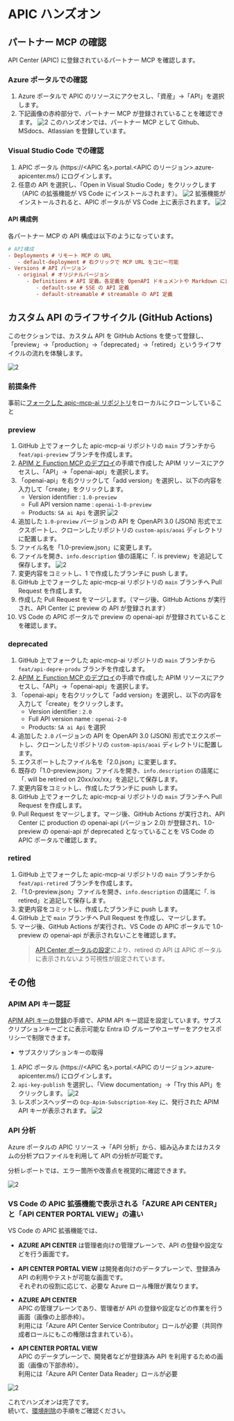 # APIC ハンズオン

## パートナー MCP の確認

API Center (APIC) に登録されているパートナー MCP を確認します。

### Azure ポータルでの確認

1. Azure ポータルで APIC のリソースにアクセスし、「資産」→「API」を選択します。
2. 下記画像の赤枠部分で、パートナー MCP が登録されていることを確認できます。
   ![2](assets/2.png)
   このハンズオンでは、パートナー MCP として Github、MSdocs、Atlassian を登録しています。

### Visual Studio Code での確認

1. APIC ポータル (https://<APIC 名>.portal.<APIC のリージョン>.azure-apicenter.ms/) にログインします。
2. 任意の API を選択し、「Open in Visual Studio Code」をクリックします（APIC の拡張機能が VS Code にインストールされます）。
   ![2](assets/3.png)
   拡張機能がインストールされると、APIC ポータルが VS Code 上に表示されます。
   ![2](assets/4.png)

#### API 構成例

各パートナー MCP の API 構成は以下のようになっています。

```ini
# API構成
- Deployments # リモート MCP の URL
   - default-deployment # 右クリックで MCP URL をコピー可能
- Versions # API バージョン
   - original # オリジナルバージョン
      - Definitions # API 定義。各定義を OpenAPI ドキュメントや Markdown に出力可能
         - default-sse # SSE の API 定義
         - default-streamable # streamable の API 定義
```

## カスタム API のライフサイクル (GitHub Actions)

このセクションでは、カスタム API を GitHub Actions を使って登録し、  
「preview」→「production」→「deprecated」→「retired」というライフサイクルの流れを体験します。

![2](assets/5.png)

### 前提条件

事前に[フォークした apic-mcp-ai リポジトリ](./README.md#前提条件)をローカルにクローンしていること

### preview

1. GitHub 上でフォークした apic-mcp-ai リポジトリの `main` ブランチから `feat/api-preview` ブランチを作成します。
2. [APIM と Function MCP のデプロイ](./README.md#apim-と-function-mcp-のデプロイ)の手順で作成した APIM リソースにアクセスし、「API」→「openai-api」を選択します。
3. 「openai-api」を右クリックして「add version」を選択し、以下の内容を入力して「create」をクリックします。
   - Version identifier : `1.0-preview`
   - Full API version name : `openai-1-0-preview`
   - Products: `SA ai Api` を選択
     ![2](assets/6.png)
4. 追加した `1.0-preview` バージョンの API を OpenAPI 3.0 (JSON) 形式でエクスポートし、クローンしたリポジトリの `custom-apis/aoai` ディレクトリに配置します。
5. ファイル名を「1.0-preview.json」に変更します。
6. ファイルを開き、`info.description` 値の語尾に「. is preview」を追記して保存します。
   ![2](assets/7.png)
7. 変更内容をコミットし、1 で作成したブランチに push します。
8. GitHub 上でフォークした apic-mcp-ai リポジトリの `main` ブランチへ Pull Request を作成します。
9. 作成した Pull Request をマージします。（マージ後、GitHub Actions が実行され、API Center に preview の API が登録されます）
10. VS Code の APIC ポータルで preview の openai-api が登録されていることを確認します。

### deprecated

1. GitHub 上でフォークした apic-mcp-ai リポジトリの `main` ブランチから `feat/api-depre-produ` ブランチを作成します。
2. [APIM と Function MCP のデプロイ](./README.md#apim-と-function-mcp-のデプロイ)の手順で作成した APIM リソースにアクセスし、「API」→「openai-api」を選択します。
3. 「openai-api」を右クリックして「add version」を選択し、以下の内容を入力して「create」をクリックします。
   - Version identifier : `2.0`
   - Full API version name : `openai-2-0`
   - Products: `SA ai Api` を選択
4. 追加した `2.0` バージョンの API を OpenAPI 3.0 (JSON) 形式でエクスポートし、クローンしたリポジトリの `custom-apis/aoai` ディレクトリに配置します。
5. エクスポートしたファイル名を「2.0.json」に変更します。
6. 既存の「1.0-preview.json」ファイルを開き、`info.description` の語尾に「. will be retired on 20xx/xx/xx」を追記して保存します。
7. 変更内容をコミットし、作成したブランチに push します。
8. GitHub 上でフォークした apic-mcp-ai リポジトリの `main` ブランチへ Pull Request を作成します。
9. Pull Request をマージします。マージ後、GitHub Actions が実行され、API Center に production の openai-api (バージョン 2.0) が登録され、1.0-preview の openai-api が deprecated となっていることを VS Code の APIC ポータルで確認します。

### retired

1. GitHub 上でフォークした apic-mcp-ai リポジトリの `main` ブランチから `feat/api-retired` ブランチを作成します。
2. 「1.0-preview.json」ファイルを開き、`info.description` の語尾に「. is retired」と追記して保存します。
3. 変更内容をコミットし、作成したブランチに push します。
4. GitHub 上で `main` ブランチへ Pull Request を作成し、マージします。
5. マージ後、GitHub Actions が実行され、VS Code の APIC ポータルで 1.0-preview の openai-api が表示されないことを確認します。
   > [API Center ポータルの設定](./README.md#api-center-ポータルの設定)により、retired の API は APIC ポータルに表示されないよう可視性が設定されています。

## その他

### APIM API キー認証

[APIM API キーの登録](./README.md#apic-への-apim-サブスクリプションキーの登録)の手順で、APIM API キー認証を設定しています。サブスクリプションキーごとに表示可能な Entra ID グループやユーザーをアクセスポリシーで制限できます。

- サブスクリプションキーの取得

1. APIC ポータル (https://<APIC 名>.portal.<APIC のリージョン>.azure-apicenter.ms/) にログインします。
2. `api-key-publish` を選択し、「View documentation」→「Try this API」をクリックします。
   ![2](assets/9.png)
3. レスポンスヘッダーの `Ocp-Apim-Subscription-Key` に、発行された APIM API キーが表示されます。
   ![2](assets/10.png)

### API 分析

Azure ポータルの APIC リソース →「API 分析」から、組み込みまたはカスタムの分析プロファイルを利用して API の分析が可能です。

分析レポートでは、エラー箇所や改善点を視覚的に確認できます。

![2](assets/11.png)

### VS Code の APIC 拡張機能で表示される「AZURE API CENTER」と「API CENTER PORTAL VIEW」の違い

VS Code の APIC 拡張機能では、

- **AZURE API CENTER** は管理者向けの管理プレーンで、API の登録や設定などを行う画面です。
- **API CENTER PORTAL VIEW** は開発者向けのデータプレーンで、登録済み API の利用やテストが可能な画面です。  
  それぞれの役割に応じて、必要な Azure ロール権限が異なります。

- **AZURE API CENTER**  
   APIC の管理プレーンであり、管理者が API の登録や設定などの作業を行う画面（画像の上部赤枠）。  
   利用には「Azure API Center Service Contributor」ロールが必要（共同作成者ロールにもこの権限は含まれている）。

- **API CENTER PORTAL VIEW**  
   APIC のデータプレーンで、開発者などが登録済み API を利用するための画面（画像の下部赤枠）。  
   利用には「Azure API Center Data Reader」ロールが必要

![2](assets/8.png)

これでハンズオンは完了です。<br>
続いて、[環境削除](./README.md#環境削除)の手順をご確認ください。
